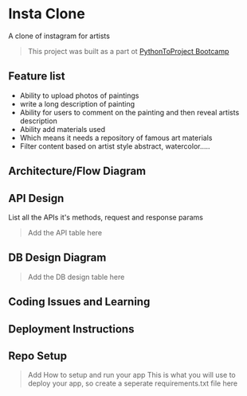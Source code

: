 # Insta Clone

A clone of instagram for artists

> This project was built as a part ot [PythonToProject Bootcamp](https://bhavaniravi.gumroad.com/l/LaFSj)

## Feature list

- Ability to upload photos of paintings
- write a long description of painting
- Ability for users to comment on the painting and then reveal artists description
- Ability add materials used
- Which means it needs a repository of famous art materials
- Filter content based on artist style abstract, watercolor.....
## Architecture/Flow Diagram



## API Design

List all the APIs it's methods, request and response params

> Add the API table here

## DB Design Diagram

> Add the DB design table here

## Coding Issues and Learning


## Deployment Instructions


## Repo Setup

> Add How to setup and run your app
> This is what you will use to deploy your app, so create a seperate requirements.txt file here









